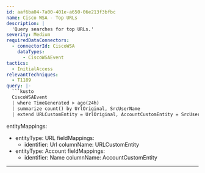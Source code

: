 ```yaml
---
id: aaf6ba04-7a00-401e-a650-06e213f3bfbc
name: Cisco WSA - Top URLs
description: |
  'Query searches for top URLs.'
severity: Medium
requiredDataConnectors:
  - connectorId: CiscoWSA
    dataTypes:
      - CiscoWSAEvent
tactics:
  - InitialAccess
relevantTechniques:
  - T1189
query: |-
  ```kusto
  CiscoWSAEvent
  | where TimeGenerated > ago(24h)
  | summarize count() by UrlOriginal, SrcUserName
  | extend URLCustomEntity = UrlOriginal, AccountCustomEntity = SrcUserName
  ```
entityMappings:
  - entityType: URL
    fieldMappings:
      - identifier: Url
        columnName: URLCustomEntity
  - entityType: Account
    fieldMappings:
      - identifier: Name
        columnName: AccountCustomEntity
---
```


